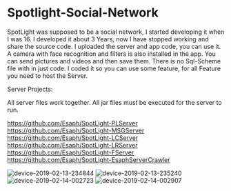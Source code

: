 # Spotlight-Social-Network
SpotLight was supposed to be a social network, I started developing it when I was 16. I developed it about 3 Years, now I have stopped working and share the source code. I uploaded the server and app code, you can use it. A camera with face recognition and filters is also installed in the app. You can send pictures and videos and then save them.
There is no Sql-Scheme file with in just code. I coded it so you can use some feature, for all Feature you need
to host the Server.



Server Projects:

All server files work together. All jar files must be executed for the server to run.    

https://github.com/Esaph/SpotLight-PLServer 
https://github.com/Esaph/SpotLight-MSGServer 
https://github.com/Esaph/SpotLight-LCServer  
https://github.com/Esaph/SpotLight-LRServer  
https://github.com/Esaph/SpotLight-FServer  
https://github.com/Esaph/SpotLight-EsaphServerCrawler  




![device-2019-02-13-234844](https://user-images.githubusercontent.com/61155778/76705800-01add400-66e3-11ea-8508-42878e9e91d0.png)
![device-2019-02-13-235240](https://user-images.githubusercontent.com/61155778/76705801-02df0100-66e3-11ea-88f8-c70364034537.png)
![device-2019-02-14-002723](https://user-images.githubusercontent.com/61155778/76705802-04102e00-66e3-11ea-8dad-7eb735040fbf.png)
![device-2019-02-14-002907](https://user-images.githubusercontent.com/61155778/76705804-05d9f180-66e3-11ea-84bc-30af2777113d.png)
